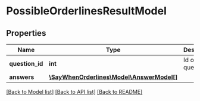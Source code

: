 # PossibleOrderlinesResultModel

## Properties
Name | Type | Description | Notes
------------ | ------------- | ------------- | -------------
**question_id** | **int** | Id of the question | [optional] 
**answers** | [**\SayWhenOrderlines\Model\AnswerModel[]**](AnswerModel.md) |  | [optional] 

[[Back to Model list]](../README.md#documentation-for-models) [[Back to API list]](../README.md#documentation-for-api-endpoints) [[Back to README]](../README.md)


